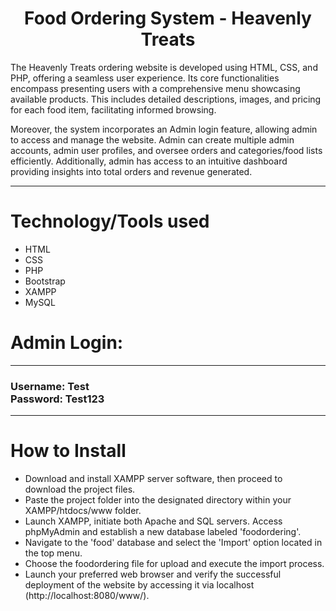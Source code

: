 <h1 align = "center"> Food Ordering System - Heavenly Treats </h1>
  <p> The Heavenly Treats ordering website is developed using HTML, CSS, and PHP, offering a seamless user experience. Its core functionalities encompass presenting users with a comprehensive menu showcasing available products. This includes detailed descriptions, images, and pricing for each food item, facilitating informed browsing.

Moreover, the system incorporates an Admin login feature, allowing admin to access and manage the website. Admin can create multiple admin accounts, admin user profiles, and oversee orders and categories/food lists efficiently. Additionally, admin has access to an intuitive dashboard providing insights into total orders and revenue generated. </p>

<hr>
<h1> Technology/Tools used </h1>
  <ul>
    <li>HTML</li>
    <li>CSS</li>
    <li>PHP</li>
    <li>Bootstrap</li>
    <li>XAMPP</li>
    <li>MySQL</li>
</ul>

<h1>  Admin Login: </h1> 
<hr>
<h3> Username: Test <br>
Password: Test123 </h3>

<hr>

<h1> How to Install </h1>
<ul>
  <li> Download and install XAMPP server software, then proceed to download the project files. </li>
  <li> Paste the project folder into the designated directory within your XAMPP/htdocs/www folder.</li>
  <li> Launch XAMPP, initiate both Apache and SQL servers. Access phpMyAdmin and establish a new database labeled 'foodordering'.</li>
  <li> Navigate to the 'food' database and select the 'Import' option located in the top menu. </li>
  <li> Choose the foodordering file for upload and execute the import process.</li>
  <li> Launch your preferred web browser and verify the successful deployment of the website by accessing it via localhost (http://localhost:8080/www/).</li>
</ul>

  

